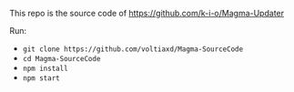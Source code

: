 This repo is the source code of https://github.com/k-i-o/Magma-Updater

Run:
- `git clone https://github.com/voltiaxd/Magma-SourceCode`
- `cd Magma-SourceCode`
- `npm install`
- `npm start`

